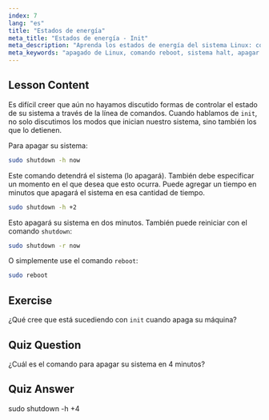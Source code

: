 ```yaml
---
index: 7
lang: "es"
title: "Estados de energía"
meta_title: "Estados de energía - Init"
meta_description: "Aprenda los estados de energía del sistema Linux: comandos shutdown, reboot y halt. Entienda cómo apagar o reiniciar su sistema Linux de forma segura. ¡Comience con los comandos esenciales!"
meta_keywords: "apagado de Linux, comando reboot, sistema halt, apagar Linux, comandos de Linux, Linux para principiantes, tutorial de Linux, estados del sistema"
---
```


## Lesson Content

Es difícil creer que aún no hayamos discutido formas de controlar el estado de su sistema a través de la línea de comandos. Cuando hablamos de `init`, no solo discutimos los modos que inician nuestro sistema, sino también los que lo detienen.

Para apagar su sistema:

```bash
sudo shutdown -h now
```

Este comando detendrá el sistema (lo apagará). También debe especificar un momento en el que desea que esto ocurra. Puede agregar un tiempo en minutos que apagará el sistema en esa cantidad de tiempo.

```bash
sudo shutdown -h +2
```

Esto apagará su sistema en dos minutos. También puede reiniciar con el comando `shutdown`:

```bash
sudo shutdown -r now
```

O simplemente use el comando `reboot`:

```bash
sudo reboot
```

## Exercise

¿Qué cree que está sucediendo con `init` cuando apaga su máquina?

## Quiz Question

¿Cuál es el comando para apagar su sistema en 4 minutos?

## Quiz Answer

sudo shutdown -h +4
